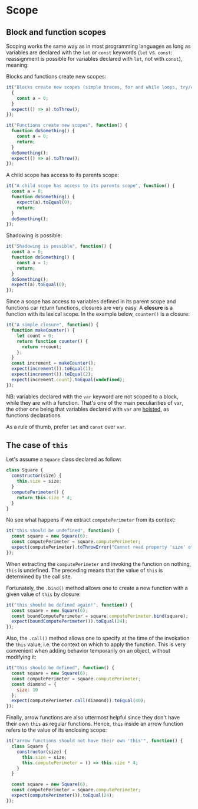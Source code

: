 # Scope

## Block and function scopes

Scoping works the same way as in most programming languages as long as variables are declared with the `let` or `const` keywords (`let` vs. `const`: reassignment is possible for variables declared with `let`, not with `const`), meaning:

Blocks and functions create new scopes:

```javascript
it("Blocks create new scopes (simple braces, for and while loops, try/catch statements", function() {
  {
    const a = 0;
  }
  expect(() => a).toThrow();
});
```

```javascript
it("Functions create new scopes", function() {
  function doSomething() {
    const a = 0;
    return;
  }
  doSomething();
  expect(() => a).toThrow();
});
```

A child scope has access to its parents scope:

```javascript
it("A child scope has access to its parents scope", function() {
  const a = 0;
  function doSomething() {
    expect(a).toEqual(0);
    return;
  }
  doSomething();
});
```

Shadowing is possible:

```javascript
it("Shadowing is possible", function() {
  const a = 0;
  function doSomething() {
    const a = 1;
    return;
  }
  doSomething();
  expect(a).toEqual(0);
});
```

Since a scope has access to variables defined in its parent scope and functions car return functions, closures are very easy. A **closure** is a function with its lexical scope. In the example below, `counter()` is a closure:

```javascript
it("A simple closure", function() {
  function makeCounter() {
    let count = 0;
    return function counter() {
      return ++count;
    };
  }
  const increment = makeCounter();
  expect(increment()).toEqual(1);
  expect(increment()).toEqual(2);
  expect(increment.count).toEqual(undefined);
});
```

NB: variables declared with the `var` keyword are not scoped to a block, while they are with a function. That's one of the main peculiarities of `var`, the other one being that variables declared with `var` are [hoisted](https://developer.mozilla.org/en-US/docs/Glossary/Hoisting), as functions declarations.

As a rule of thumb, prefer `let` and `const` over `var`.

## The case of `this`

Let's assume a `Square` class declared as follow:

```javascript
class Square {
  constructor(size) {
    this.size = size;
  }
  computePerimeter() {
    return this.size * 4;
  }
}
```

No see what happens if we extract `computePerimeter` from its context:

```javascript
it("this should be undefined", function() {
  const square = new Square(6);
  const computePerimeter = square.computePerimeter;
  expect(computePerimeter).toThrowError("Cannot read property 'size' of undefined");
});
```

When extracting the `computePerimeter` and invoking the function on nothing, `this` is undefined. The preceding means that the value of `this` is determined by the call site.

Fortunately, the `.bind()` method allows one to create a new function with a given value of `this` by closure:

```javascript
it("this should be defined again!", function() {
  const square = new Square(6);
  const boundComputePerimeter = square.computePerimeter.bind(square);
  expect(boundComputePerimeter()).toEqual(24);
});
```

Also, the `.call()` method allows one to specify at the time of the invokation the `this` value, i.e. the context on which to apply the function. This is very convenient when adding behavior temporarily on an object, without modifying it:

```javascript
it("this should be defined", function() {
  const square = new Square(6);
  const computePerimeter = square.computePerimeter;
  const diamond = {
    size: 10
  };
  expect(computePerimeter.call(diamond)).toEqual(40);
});
```

Finally, arrow functions are also uttermost helpful since they don't have their own `this` as regular functions. Hence, `this` inside an arrow function refers to the value of its enclosing scope:

```javascript
it("arrow functions should not have their own 'this'", function() {
  class Square {
    constructor(size) {
      this.size = size;
      this.computePerimeter = () => this.size * 4;
    }
  }

  const square = new Square(6);
  const computePerimeter = square.computePerimeter;
  expect(computePerimeter()).toEqual(24);
});
```
